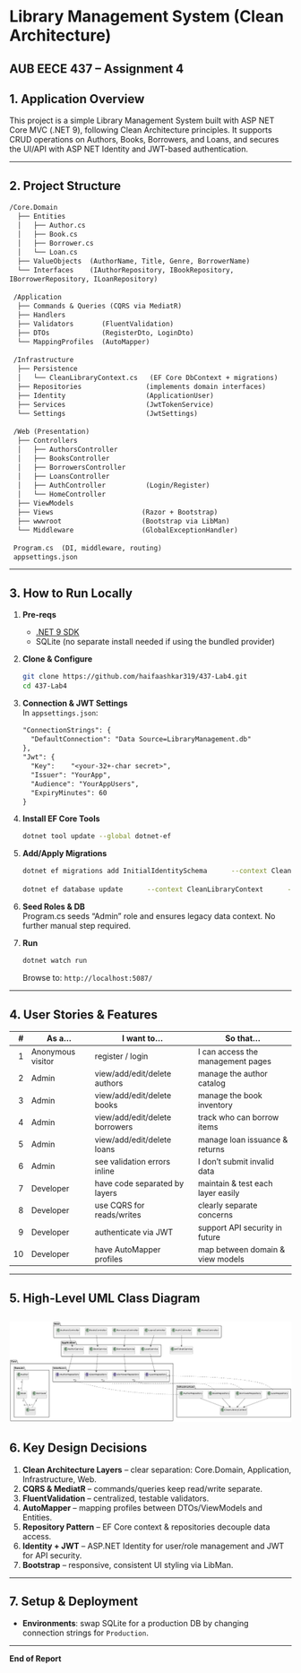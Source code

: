 # Library Management System (Clean Architecture)  
**AUB EECE 437 – Assignment 4**  
---

## 1. Application Overview  
This project is a simple Library Management System built with ASP NET Core MVC (.NET 9), following Clean Architecture principles. It supports CRUD operations on Authors, Books, Borrowers, and Loans, and secures the UI/API with ASP NET Identity and JWT-based authentication.

---

## 2. Project Structure  
```
/Core.Domain
  ├── Entities
  │   ├── Author.cs
  │   ├── Book.cs
  │   ├── Borrower.cs
  │   └── Loan.cs
  ├── ValueObjects  (AuthorName, Title, Genre, BorrowerName)
  └── Interfaces    (IAuthorRepository, IBookRepository, IBorrowerRepository, ILoanRepository)

 /Application
  ├── Commands & Queries (CQRS via MediatR)
  ├── Handlers
  ├── Validators       (FluentValidation)
  ├── DTOs             (RegisterDto, LoginDto)
  └── MappingProfiles  (AutoMapper)

 /Infrastructure
  ├── Persistence
  │   └── CleanLibraryContext.cs   (EF Core DbContext + migrations)
  ├── Repositories                (implements domain interfaces)
  ├── Identity                    (ApplicationUser)
  ├── Services                    (JwtTokenService)
  └── Settings                    (JwtSettings)

 /Web (Presentation)
  ├── Controllers
  │   ├── AuthorsController
  │   ├── BooksController
  │   ├── BorrowersController
  │   ├── LoansController
  │   ├── AuthController          (Login/Register)
  │   └── HomeController
  ├── ViewModels
  ├── Views                      (Razor + Bootstrap)
  ├── wwwroot                    (Bootstrap via LibMan)
  └── Middleware                 (GlobalExceptionHandler)

 Program.cs  (DI, middleware, routing)
 appsettings.json  
```

---

## 3. How to Run Locally  

1. **Pre-reqs**  
   - [.NET 9 SDK](https://dotnet.microsoft.com/download)  
   - SQLite (no separate install needed if using the bundled provider)

2. **Clone & Configure**  
   ```bash
   git clone https://github.com/haifaashkar319/437-Lab4.git 
   cd 437-Lab4
   ```

3. **Connection & JWT Settings**  
   In `appsettings.json`:
   ```jsonc
   "ConnectionStrings": {
     "DefaultConnection": "Data Source=LibraryManagement.db"
   },
   "Jwt": {
     "Key":    "<your-32+-char secret>",
     "Issuer": "YourApp",
     "Audience": "YourAppUsers",
     "ExpiryMinutes": 60
   }
   ```

4. **Install EF Core Tools**  
   ```bash
   dotnet tool update --global dotnet-ef
   ```

5. **Add/Apply Migrations**  
   ```bash
   dotnet ef migrations add InitialIdentitySchema      --context CleanLibraryContext      --project Infrastructure      --startup-project Web

   dotnet ef database update      --context CleanLibraryContext      --project Infrastructure      --startup-project Web
   ```

6. **Seed Roles & DB**  
   Program.cs seeds “Admin” role and ensures legacy data context. No further manual step required.

7. **Run**  
   ```bash
   dotnet watch run
   ```
   Browse to: `http://localhost:5087/`

---

## 4. User Stories & Features  

| #  | As a…            | I want to…                                        | So that…                             |
|---:|------------------|---------------------------------------------------|--------------------------------------|
|  1 | Anonymous visitor| register / login                                  | I can access the management pages    |
|  2 | Admin            | view/add/edit/delete authors                      | manage the author catalog            |
|  3 | Admin            | view/add/edit/delete books                        | manage the book inventory            |
|  4 | Admin            | view/add/edit/delete borrowers                    | track who can borrow items           |
|  5 | Admin            | view/add/edit/delete loans                        | manage loan issuance & returns       |
|  6 | Admin            | see validation errors inline                      | I don’t submit invalid data          |
|  7 | Developer        | have code separated by layers                     | maintain & test each layer easily    |
|  8 | Developer        | use CQRS for reads/writes                         | clearly separate concerns            |
|  9 | Developer        | authenticate via JWT                              | support API security in future       |
| 10 | Developer        | have AutoMapper profiles                          | map between domain & view models     |

---

## 5. High-Level UML Class Diagram  

![image](UML.png)
---

## 6. Key Design Decisions  
1. **Clean Architecture Layers** – clear separation: Core.Domain, Application, Infrastructure, Web.  
2. **CQRS & MediatR** – commands/queries keep read/write separate.  
3. **FluentValidation** – centralized, testable validators.  
4. **AutoMapper** – mapping profiles between DTOs/ViewModels and Entities.  
5. **Repository Pattern** – EF Core context & repositories decouple data access.  
6. **Identity + JWT** – ASP.NET Identity for user/role management and JWT for API security.  
7. **Bootstrap** – responsive, consistent UI styling via LibMan.

---

## 7. Setup & Deployment  
- **Environments**: swap SQLite for a production DB by changing connection strings for `Production`.  
---

**End of Report**  
